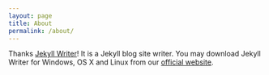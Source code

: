 ```yaml
---
layout: page
title: About
permalink: /about/
---
```


Thanks [Jekyll Writer](http://www.jekyllwriter.com)! It is a Jekyll blog site writer. You may download Jekyll Writer for Windows, OS X and Linux from our [official website](http://www.jekyllwriter.com).
